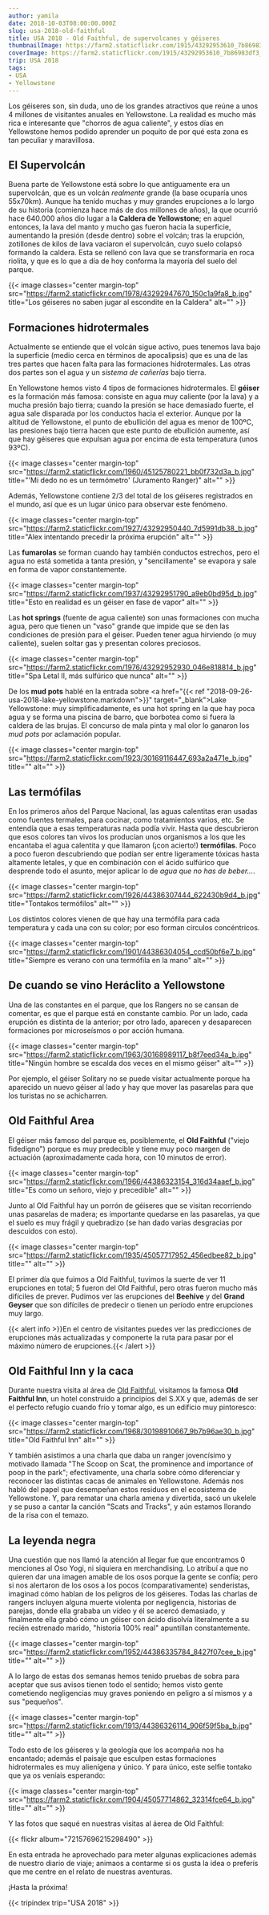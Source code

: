 ```yaml
---
author: yamila
date: 2018-10-03T08:00:00.000Z
slug: usa-2018-old-faithful
title: USA 2018 - Old Faithful, de supervolcanes y géiseres
thumbnailImage: https://farm2.staticflickr.com/1915/43292953610_7b86983df3_c.jpg
coverImage: https://farm2.staticflickr.com/1915/43292953610_7b86983df3_b.jpg
trip: USA 2018
tags:
- USA
- Yellowstone
---
```


Los géiseres son, sin duda, uno de los grandes atractivos que reúne a unos 4 millones de visitantes anuales en Yellowstone. La realidad es mucho más rica e interesante que "chorros de agua caliente", y estos días en Yellowstone hemos podido aprender un poquito de por qué esta zona es tan peculiar y maravillosa.

<!--more-->

## El Supervolcán

Buena parte de Yellowstone está sobre lo que antiguamente era un supervolcán, que es un volcán *realmente* grande (la base ocuparía unos 55x70km). Aunque ha tenido muchas y muy grandes erupciones a lo largo de su historia (comienza hace más de dos millones de años), la que ocurrió hace 640.000 años dio lugar a la **Caldera de Yellowstone**; en aquel entonces, la lava del manto y mucho gas fueron hacia la superficie, aumentando la presión (desde dentro) sobre el volcán; tras la erupción, zotillones de kilos de lava vaciaron el supervolcán, cuyo suelo colapsó formando la caldera. Esta se rellenó con lava que se transformaría en roca riolita, y que es lo que a día de hoy conforma la mayoría del suelo del parque.

{{< image classes="center margin-top" src="https://farm2.staticflickr.com/1978/43292947670_150c1a9fa8_b.jpg" title="Los géiseres no saben jugar al escondite en la Caldera" alt="" >}}

## Formaciones hidrotermales

Actualmente se entiende que el volcán sigue activo, pues tenemos lava bajo la superficie (medio cerca en términos de apocalipsis) que es una de las tres partes que hacen falta para las formaciones hidrotermales. Las otras dos partes son el agua y un *sistema de cañerías* bajo tierra.

En Yellowstone hemos visto 4 tipos de formaciones hidrotermales. El **géiser** es la formación más famosa: consiste en agua muy caliente (por la lava) y a mucha presión bajo tierra; cuando la presión se hace demasiado fuerte, el agua sale disparada por los conductos hacia el exterior. Aunque por la altitud de Yellowstone, el punto de ebullición del agua es menor de 100ºC, las presiones bajo tierra hacen que este punto de ebullición aumente, así que hay géiseres que expulsan agua por encima de esta temperatura (unos 93ºC).

{{< image classes="center margin-top" src="https://farm2.staticflickr.com/1960/45125780221_bb0f732d3a_b.jpg" title="'Mi dedo no es un termómetro' (Juramento Ranger)" alt="" >}}

Además, Yellowstone contiene 2/3 del total de los géiseres registrados en el mundo, así que es un lugar único para observar este fenómeno.

{{< image classes="center margin-top" src="https://farm2.staticflickr.com/1927/43292950440_7d5991db38_b.jpg" title="Alex intentando precedir la próxima erupción" alt="" >}}

Las **fumarolas** se forman cuando hay también conductos estrechos, pero el agua no está sometida a tanta presión, y "sencillamente" se evapora y sale en forma de vapor constantemente.

{{< image classes="center margin-top" src="https://farm2.staticflickr.com/1937/43292951790_a9eb0bd95d_b.jpg" title="Esto en realidad es un géiser en fase de vapor" alt="" >}}

Las **hot springs** (fuente de agua caliente) son unas formaciones con mucha agua, pero que tienen un "vaso" grande que impide que se den las condiciones de presión para el géiser. Pueden tener agua hirviendo (o muy caliente), suelen soltar gas y presentan colores preciosos.

{{< image classes="center margin-top" src="https://farm2.staticflickr.com/1976/43292952930_046e818814_b.jpg" title="Spa Letal II, más sulfúrico que nunca" alt="" >}}

De los **mud pots** hablé en la entrada sobre <a href="{{< ref "2018-09-26-usa-2018-lake-yellowstone.markdown">}}" target="_blank">Lake Yellowstone</a>: muy simplificadamente, es una hot spring en la que hay poca agua y se forma una piscina de barro, que borbotea como si fuera la caldera de las brujas. El concurso de mala pinta y mal olor lo ganaron los *mud pots* por aclamación popular.

{{< image classes="center margin-top" src="https://farm2.staticflickr.com/1923/30169116447_693a2a471e_b.jpg" title="" alt="" >}}

## Las termófilas

En los primeros años del Parque Nacional, las aguas calentitas eran usadas como fuentes termales, para cocinar, como tratamientos varios, etc. Se entendía que a esas temperaturas nada podía vivir. Hasta que descubrieron que esos colores tan vivos los producían unos organismos a los que les encantaba el agua calentita y que llamaron (¡con acierto!) **termófilas**. Poco a poco fueron descubriendo que podían ser entre ligeramente tóxicas hasta altamente letales, y que en combinación con el ácido sulfúrico que desprende todo el asunto, mejor aplicar lo de *agua que no has de beber...*.

{{< image classes="center margin-top" src="https://farm2.staticflickr.com/1926/44386307444_622430b9d4_b.jpg" title="Tontakos termófilos" alt="" >}}

Los distintos colores vienen de que hay una termófila para cada temperatura y cada una con su color; por eso forman círculos concéntricos.

{{< image classes="center margin-top" src="https://farm2.staticflickr.com/1901/44386304054_ccd50bf6e7_b.jpg" title="Siempre es verano con una termófila en la mano" alt="" >}}

## De cuando se vino Heráclito a Yellowstone

Una de las constantes en el parque, que los Rangers no se cansan de comentar, es que el parque está en constante cambio. Por un lado, cada erupción es distinta de la anterior; por otro lado, aparecen y desaparecen formaciones por microseísmos o por acción humana.

{{< image classes="center margin-top" src="https://farm2.staticflickr.com/1963/30168989117_b8f7eed34a_b.jpg" title="Ningún hombre se escalda dos veces en el mismo géiser" alt="" >}}

Por ejemplo, el géiser Solitary no se puede visitar actualmente porque ha aparecido un nuevo géiser al lado y hay que mover las pasarelas para que los turistas no se achicharren.

## Old Faithful Area

El géiser más famoso del parque es, posiblemente, el **Old Faithful** ("viejo fidedigno") porque es muy predecible y tiene muy poco margen de actuación (aproximadamente cada hora, con 10 minutos de error).

{{< image classes="center margin-top" src="https://farm2.staticflickr.com/1966/44386323154_316d34aaef_b.jpg" title="Es como un señoro, viejo y precedible" alt="" >}}

Junto al Old Faithful hay un porrón de géiseres que se visitan recorriendo unas pasarelas de madera; es importante quedarse en las pasarelas, ya que el suelo es muy frágil y quebradizo (se han dado varias desgracias por descuidos con esto).

{{< image classes="center margin-top" src="https://farm2.staticflickr.com/1935/45057717952_456edbee82_b.jpg" title="" alt="" >}}

El primer día que fuimos a Old Faithful, tuvimos la suerte de ver 11 erupciones en total; 5 fueron del Old Faithful, pero otras fueron mucho más difíciles de prever. Pudimos ver las erupciones del **Beehive** y del **Grand Geyser** que son difíciles de predecir o tienen un período entre erupciones muy largo.

{{< alert info >}}En el centro de visitantes puedes ver las predicciones de erupciones más actualizadas y componerte la ruta para pasar por el máximo número de erupciones.{{< /alert >}}

## Old Faithful Inn y la caca

Durante nuestra visita al área de <a href="https://www.yellowstonenationalparklodges.com/lodgings/hotel/old-faithful-inn/" target="_blank">Old Faithful</a>, visitamos la famosa **Old Faithful Inn**, un hotel construido a principios del S.XX y que, además de ser el perfecto refugio cuando frío y tomar algo, es un edificio muy pintoresco:

{{< image classes="center margin-top" src="https://farm2.staticflickr.com/1968/30198910667_9b7b96ae30_b.jpg" title="Old Faithful Inn" alt="" >}}

Y también asistimos a una charla que daba un ranger jovencísimo y motivado llamada "The Scoop on Scat, the prominence and importance of poop in the park"; efectivamente, una charla sobre cómo diferenciar y reconocer las distintas cacas de animales en Yellowstone. Además nos habló del papel que desempeñan estos residuos en el ecosistema de Yellowstone. Y, para rematar una charla amena y divertida, sacó un ukelele y se puso a cantar la canción "Scats and Tracks", y aún estamos llorando de la risa con el temazo.

## La leyenda negra

Una cuestión que nos llamó la atención al llegar fue que encontramos 0 menciones al Oso Yogi, ni siquiera en merchandising. Lo atribuí a que no quieren dar una imagen amable de los osos porque la gente se confía; pero si nos alertaron de los osos a los pocos (comparativamente) senderistas, imaginad cómo hablan de los peligros de los géiseres. Todas las charlas de rangers incluyen alguna muerte violenta por negligencia, historias de parejas, donde ella grababa un vídeo y él se acercó demasiado, y finalmente ella grabó cómo un géiser con ácido disolvía literalmente a su recién estrenado marido, "historia 100% real" apuntillan constantemente.

{{< image classes="center margin-top" src="https://farm2.staticflickr.com/1952/44386335784_8427f07cee_b.jpg" title="" alt="" >}}

A lo largo de estas dos semanas hemos tenido pruebas de sobra para aceptar que sus avisos tienen todo el sentido; hemos visto gente cometiendo negligencias muy graves poniendo en peligro a sí mismos y a sus "pequeños".

{{< image classes="center margin-top" src="https://farm2.staticflickr.com/1913/44386326114_906f59f5ba_b.jpg" title="" alt="" >}}

Todo esto de los géiseres y la geología que los acompaña nos ha encantado; además el paisaje que esculpen estas formaciones hidrotermales es muy alienígena y único. Y para único, este selfie tontako que ya os veníais esperando:

{{< image classes="center margin-top" src="https://farm2.staticflickr.com/1904/45057714862_32314fce64_b.jpg" title="" alt="" >}}

Y las fotos que saqué en nuestras visitas al áerea de Old Faithful:

{{< flickr album="72157696215298490" >}}

En esta entrada he aprovechado para meter algunas explicaciones además de nuestro diario de viaje; animaos a contarme si os gusta la idea o preferís que me centre en el relato de nuestras aventuras.

¡Hasta la próxima!

{{< tripindex trip="USA 2018" >}}
